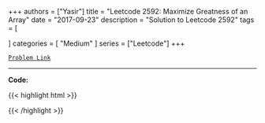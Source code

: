 
+++
authors = ["Yasir"]
title = "Leetcode 2592: Maximize Greatness of an Array"
date = "2017-09-23"
description = "Solution to Leetcode 2592"
tags = [
    
]
categories = [
    "Medium"
]
series = ["Leetcode"]
+++



[`Problem Link`](https://leetcode.com/problems/maximize-greatness-of-an-array/description/)

---

**Code:**

{{< highlight html >}}

{{< /highlight >}}

